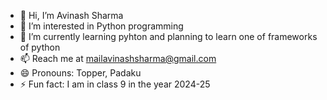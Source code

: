 - 👋 Hi, I’m Avinash Sharma 
- 👀 I’m interested in Python programming
- 🌱 I’m currently learning pyhton and planning to learn one of frameworks of python
- 📫 Reach me at mailavinashsharma@gmail.com
- 😄 Pronouns: Topper, Padaku
- ⚡ Fun fact: I am in class 9 in the year 2024-25
